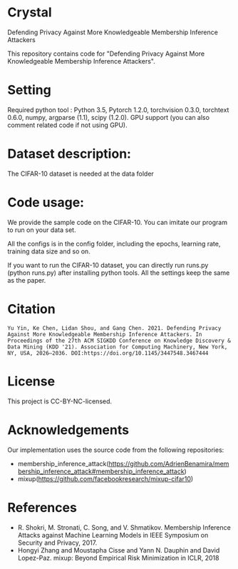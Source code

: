 # Crystal
Defending Privacy Against More Knowledgeable Membership Inference Attackers

This repository contains code for "Defending Privacy Against More Knowledgeable Membership Inference Attackers". 

# Setting

Required python tool : Python 3.5, Pytorch 1.2.0, torchvision 0.3.0, torchtext 0.6.0, numpy, argparse (1.1), scipy (1.2.0). GPU support (you can also comment related code if not using GPU). 


# Dataset description: 

The CIFAR-10 dataset is needed at the data folder

# Code usage: 

We provide the sample code on the CIFAR-10. You can imitate our program to run on your data set.

All the configs is in the config folder, including the epochs, learning rate, training data size and so on.

If you want to run the CIFAR-10 dataset, you can directly run runs.py (python runs.py) after installing python tools. All the settings keep the same as the paper. 

# Citation

`Yu Yin, Ke Chen, Lidan Shou, and Gang Chen. 2021. Defending Privacy Against More Knowledgeable Membership Inference Attackers. In Proceedings of the 27th ACM SIGKDD Conference on Knowledge Discovery & Data Mining (KDD '21). Association for Computing Machinery, New York, NY, USA, 2026–2036. DOI:https://doi.org/10.1145/3447548.3467444`

# License
This project is CC-BY-NC-licensed.

# Acknowledgements

Our implementation uses the source code from the following repositories:
* membership_inference_attack(https://github.com/AdrienBenamira/membership_inference_attack#membership_inference_attack)
* mixup(https://github.com/facebookresearch/mixup-cifar10)

# References
* R. Shokri, M. Stronati, C. Song, and V. Shmatikov. Membership Inference Attacks against Machine Learning Models in IEEE Symposium on Security and Privacy, 2017.
* Hongyi Zhang and Moustapha Cisse and Yann N. Dauphin and David Lopez-Paz. mixup: Beyond Empirical Risk Minimization in ICLR, 2018
